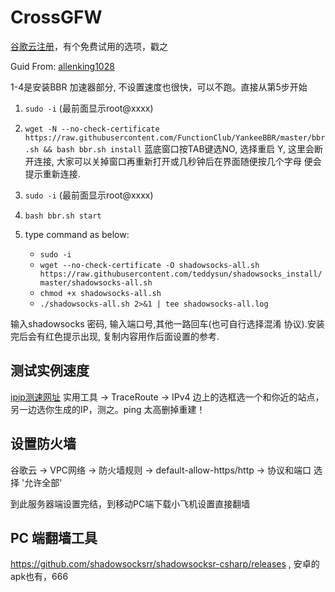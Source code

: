# CrossGFW
[谷歌云注册](https://cloud.google.com/?hl=zh-cn)，有个免费试用的选项，戳之

Guid From: [allenking1028](https://github.com/allenking1028/ss/issues/1)

1-4是安装BBR 加速器部分, 不设置速度也很快，可以不跑。直接从第5步开始

1. `sudo -i` (最前面显示root@xxxx)

1. `wget -N --no-check-certificate https://raw.githubusercontent.com/FunctionClub/YankeeBBR/master/bbr.sh && bash bbr.sh install` 蓝底窗口按TAB键选NO, 选择重启 Y, 这里会断开连接, 大家可以关掉窗口再重新打开或几秒钟后在界面随便按几个字母 便会提示重新连接.

1. `sudo -i` (最前面显示root@xxxx)

1. `bash bbr.sh start`

1. type command as below:

    + `sudo -i`
    + `wget --no-check-certificate -O shadowsocks-all.sh https://raw.githubusercontent.com/teddysun/shadowsocks_install/master/shadowsocks-all.sh`
    + `chmod +x shadowsocks-all.sh`
    + `./shadowsocks-all.sh 2>&1 | tee shadowsocks-all.log`

输入shadowsocks 密码, 输入端口号,其他一路回车(也可自行选择混淆 协议).安装完后会有红色提示出现, 复制内容用作后面设置的参考.

## 测试实例速度
[ipip测速网址](https://www.ipip.net/)
实用工具 -> TraceRoute -> IPv4 边上的选框选一个和你近的站点， 另一边选你生成的IP，测之。ping 太高删掉重建！

## 设置防火墙
谷歌云 -> VPC网络 -> 防火墙规则 -> default-allow-https/http -> 协议和端口 选择 '允许全部' 

到此服务器端设置完结，到移动PC端下载小飞机设置直接翻墙

## PC 端翻墙工具
https://github.com/shadowsocksrr/shadowsocksr-csharp/releases , 安卓的apk也有，666
